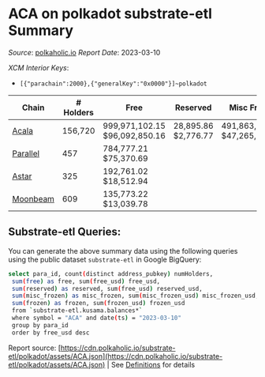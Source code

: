 # ACA on polkadot substrate-etl Summary

_Source_: [polkaholic.io](https://polkaholic.io) *Report Date*: 2023-03-10


*XCM Interior Keys*:
* `[{"parachain":2000},{"generalKey":"0x0000"}]~polkadot`


| Chain | # Holders | Free | Reserved | Misc Frozen | Frozen | Price | AssetID |
| ----- | --------- | ---- | -------- | ----------- | ------ | ----- | ------- |
| [Acala](/polkadot/2000-acala) | 156,720 | 999,971,102.15 $96,092,850.16 | 28,895.86 $2,776.77 | 491,863,099.6  $47,265,893.01 | 491,677,860.23 $47,248,092.32 | $0.10 | `{"Token":"ACA"}` |
| [Parallel](/polkadot/2012-parallel) | 457 | 784,777.21 $75,370.69 |   |    |   | $0.10 | `{"Token":"108"}` |
| [Astar](/polkadot/2006-astar) | 325 | 192,761.02 $18,512.94 |   |    |   | $0.10 | `{"Token":"18446744073709551616"}` |
| [Moonbeam](/polkadot/2004-moonbeam) | 609 | 135,773.22 $13,039.78 |   |    |   | $0.10 | `{"Token":"224821240862170613278369189818311486111"}` |

## Substrate-etl Queries:
You can generate the above summary data using the following queries using the public dataset `substrate-etl` in Google BigQuery:
```bash
select para_id, count(distinct address_pubkey) numHolders, 
 sum(free) as free, sum(free_usd) free_usd,
 sum(reserved) as reserved, sum(free_usd) reserved_usd,
 sum(misc_frozen) as misc_frozen, sum(misc_frozen_usd) misc_frozen_usd,
 sum(frozen) as frozen, sum(frozen_usd) frozen_usd
 from `substrate-etl.kusama.balances*` 
 where symbol = "ACA" and date(ts) = "2023-03-10"
 group by para_id
 order by free_usd desc
```


Report source: [https://cdn.polkaholic.io/substrate-etl/polkadot/assets/ACA.json](https://cdn.polkaholic.io/substrate-etl/polkadot/assets/ACA.json) | See [Definitions](/DEFINITIONS.md) for details
